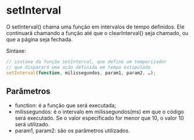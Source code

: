 # setInterval

O setInterval() chama uma função em intervalos de tempo definidos. Ele continuará chamando a função até que o clearInterval() seja chamado, ou que a página seja fechada.

Sintaxe:

```js
// sintaxe da função setInterval, que define um temporizador
// que disparará uma ação definida em tempo estipulado
setInterval(function, milissegundos, param1, param2, …);
```

## Parâmetros

* function: é a função que será executada;
* milissegundos: é o intervalo em milissegundos(ms) em que o código será executado. Se o valor especificado for menor que 10, o valor 10 será utilizado.
* param1, param2: são os parâmetros utilizados.
